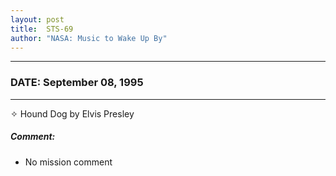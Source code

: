 ```yaml
---
layout: post
title:  STS-69
author: "NASA: Music to Wake Up By"
---
```


----
### DATE: September 08, 1995
----
✧ Hound Dog by Elvis Presley

##### Comment:
* No mission comment
